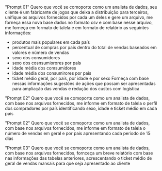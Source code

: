 "Prompt 01"
Quero que você se comoporte como um analista de dados, seu cliente é um fabricante de jogos que deixa a distribuição para terceiros, 
unifique os arquivos fornecidos por cada um deles e gere um arquivo, me forneça essa nova base dados no formato csv e com base nesse arquivo,
me forneça em formato de talela e em formato de relatório as seguintes informações:
- produtos mais populares em cada país
- percentual de compras por país dentro do total de vendas baseados em valores e número de vendas
- sexo dos consumidores
- sexo dos cosnsumiorores por país
- idade média dos comsumidores
- idade média dos consumirores por país
- ticket médio geral, por país, por idade e por sexo
Forneça com base nessas informações sugestões de ações que possam ser apresentadas para ampliação das vendas e redução dos custos com logística

"Prompt 02"
Quero que você se comoporte como um analista de dados, com base nos arquivos fornecidos, me informe em formato de talela
o perfil dos compradores por país identificando sexo, idade e ticket médio em cada país

"Prompt 02"
Quero que você se comoporte como um analista de dados, com base nos arquivos fornecidos, me informe em formato de talela
o número de vendas em geral e por país apresentando cada período de 15 dias

"Prompt 03"
Quero que você se comoporte como um analista de dados, com base nos arquivos fornecidos, fornceça um breve relatório com base 
nas informações das tabelas anteriores, acrescentando o ticket médio de geral de vendas mansais para que seja apresentado ao cliente

